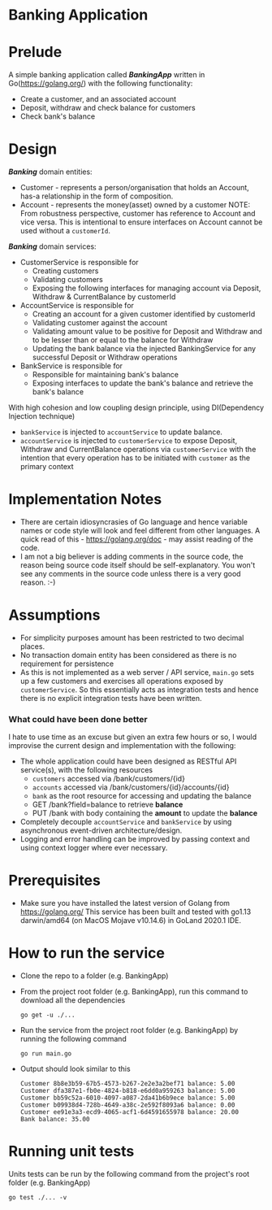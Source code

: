 # Banking Application
# Prelude
A simple banking application called **_BankingApp_** written in Go(https://golang.org/) with the following functionality:
- Create a customer, and an associated account
- Deposit, withdraw and check balance for customers
- Check bank's balance

# Design
**_Banking_** domain entities:
* Customer - represents a person/organisation that holds an Account, has-a relationship in the form of composition.  
* Account - represents the money(asset) owned by a customer
NOTE: From robustness perspective, customer has reference to Account and vice versa. This is intentional to ensure interfaces on
Account cannot be used without a `customerId`.

**_Banking_** domain services:
* CustomerService is responsible for
  * Creating customers
  * Validating customers
  * Exposing the following interfaces for managing account via Deposit, Withdraw & CurrentBalance by customerId
* AccountService is responsible for
  * Creating an account for a given customer identified by customerId
  * Validating customer against the account
  * Validating amount value to be positive for Deposit and Withdraw and to be lesser than or equal to the balance for Withdraw
  * Updating the bank balance via the injected BankingService for any successful Deposit or Withdraw operations
* BankService is responsible for
  * Responsible for maintaining bank's balance
  * Exposing interfaces to update the bank's balance and retrieve the bank's balance

With high cohesion and low coupling design principle, using DI(Dependency Injection technique)
  - `bankService` is injected to `accountService` to update balance.
  - `accountService` is injected to `customerService` to expose Deposit, Withdraw and CurrentBalance operations via `customerService`
    with the intention that every operation has to be initiated with `customer` as the primary context

# Implementation Notes
- There are certain idiosyncrasies of Go language and hence variable names or code style will look and feel
  different from other languages. A quick read of this - https://golang.org/doc - may assist reading of the code.
- I am not a big believer is adding comments in the source code, the reason being source code itself should be
  self-explanatory. You won't see any comments in the source code unless there is a very good reason. :-)

# Assumptions
* For simplicity purposes amount has been restricted to two decimal places.
* No transaction domain entity has been considered as there is no requirement for persistence
* As this is not implemented as a web server / API service, `main.go` sets up a few customers and exercises
  all operations exposed by `customerService`. So this essentially acts as integration tests and hence there is no
  explicit integration tests have been written.
  
### What could have been done better
I hate to use time as an excuse but given an extra few hours or so, I would improvise the current design and implementation with the following:

- The whole application could have been designed as RESTful API service(s), with the following resources
  - `customers` accessed via /bank/customers/{id}
  - `accounts` accessed via /bank/customers/{id}/accounts/{id}
  - `bank` as the root resource for accessing and updating the balance
   - GET /bank?field=balance to retrieve **balance**
   - PUT /bank with body containing the **amount** to update the **balance**
- Completely decouple `accountService` and `bankService` by using asynchronous event-driven architecture/design.
- Logging and error handling can be improved by passing context and using context logger where ever necessary.

# Prerequisites
- Make sure you have installed the latest version of Golang from https://golang.org/
  This service has been built and tested with go1.13 darwin/amd64 (on MacOS Mojave v10.14.6)
  in GoLand 2020.1 IDE.

# How to run the service
- Clone the repo to a folder (e.g. BankingApp)
  
- From the project root folder (e.g. BankingApp), run this command to download all the dependencies
  ~~~
  go get -u ./...
  ~~~
  
- Run the service from the project root folder (e.g. BankingApp) by running the following command
  ~~~
  go run main.go
  ~~~
  
 - Output should look similar to this
   ~~~
   Customer 8b8e3b59-67b5-4573-b267-2e2e3a2bef71 balance: 5.00 
   Customer dfa387e1-fb0e-4824-b818-e6dd0a959263 balance: 5.00 
   Customer bb59c52a-6010-4097-a087-2da41b6b9ece balance: 5.00 
   Customer b09938d4-728b-4649-a38c-2e592f8093a6 balance: 0.00 
   Customer ee91e3a3-ecd9-4065-acf1-6d4591655978 balance: 20.00 
   Bank balance: 35.00
   ~~~
  
  # Running unit tests
  Units tests can be run by the following command from the project's root folder (e.g. BankingApp)
  ~~~
  go test ./... -v
  ~~~
  
